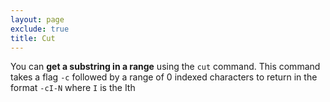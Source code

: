 ```yaml
---
layout: page
exclude: true
title: Cut
---
```


You can **get a substring in a range** using the `cut` command. This command takes a flag `-c` followed by a range of 0 indexed characters to return in the format `-cI-N` where `I` is the Ith

<!--stackedit_data:
eyJoaXN0b3J5IjpbLTEzNTE5MjI1NzJdfQ==
-->